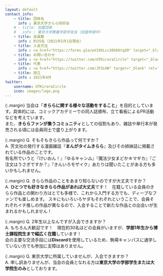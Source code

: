 ```yaml
---
layout: default
contact_info:
    - title: 団体名
      info : 東京大学きらら同好会
    # - title: 加盟団体
    #   info : 東京大学教養学部学友会（加盟申請中）
    - title: 会員数
      info : 約35名（2021年5月1日現在）
    - title: 入会方法
      info : <a href="https://forms.gle/wV19XLcv38hD6tqd9" target="_blank" rel="noopener noreferrer">入会申請フォーム</a>（ECCSアカウントでアクセスしてください）
    - title: お問い合わせ
      info : <a href="https://twitter.com/UTKiraraCircle" target="_blank" rel="noopener noreferrer">公式Twitterアカウント</a>
    - title: 代表
      info : <a href="https://twitter.com/JP3LHW" target="_blank" rel="noopener noreferrer">500mL</a>
    - title: 設立
      info : 2021年4月
twitter:
    username: UTKiraraCircle
    icon: images/logo.png
---
```


{:.margin}
当会は「**きららに関する様々な活動をすること**」を目的としています。具体的には、コミックアカデミーでの同人誌頒布、立て看板によるPR活動などを考えています。<br>
また、**きららファンが集うコミュニティ**としての役割もあり、雑誌や単行本が発売される頃には会員同士で盛り上がります。

{:.margin}
<span class="is-size-4">Q.</span> そもそもきらら作品って何ですか？ <br>
<span class="is-size-4">A.</span> 芳文社の発行する漫画雑誌『**まんがタイムきらら**』及びその姉妹誌に掲載されている作品のことです。<br>
有名所でいうと『けいおん！』『ゆるキャン△』『魔法少女まどか☆マギカ』『ご注文はうさぎですか？』『きんいろモザイク』あたりは聞いたことがある方も多いかもしれません。

{:.margin}
<span class="is-size-4">Q.</span> きらら作品のことをあまり知らないのですが大丈夫ですか？<br>
<span class="is-size-4">A.</span> **ひとつでも好きなきらら作品があれば大丈夫**です！　在籍している会員のきらら作品との関わり方はとても多様で、これから入門する方でも、ディープなファンでも楽しめます。
スキにもいろいろヤダもそれぞれということで、会員それぞれイチ推しの作品が異なるので、入会することで新たな作品との出会いが生まれるかもしれません！

{:.margin}
<span class="is-size-4">Q.</span> 2年生以上なんですが入会できますか？<br>
<span class="is-size-4">A.</span> もちろん大歓迎です！　現在約30名ほどの会員がいますが、**学部1年生から博士課程院生まで幅広く在籍**しています！<br>
会の主要な交流手段には**Discord**を使用しているため、駒場キャンパスに通学していない方でも参加に支障はありません。

{:.margin}
<span class="is-size-4">Q.</span> 東京大学に所属していませんが、入会できますか？<br>
<span class="is-size-4">A.</span> 申し訳ありませんが、当会の会員となれる方は**東京大学の学部学生または大学院生のみ**としております。
